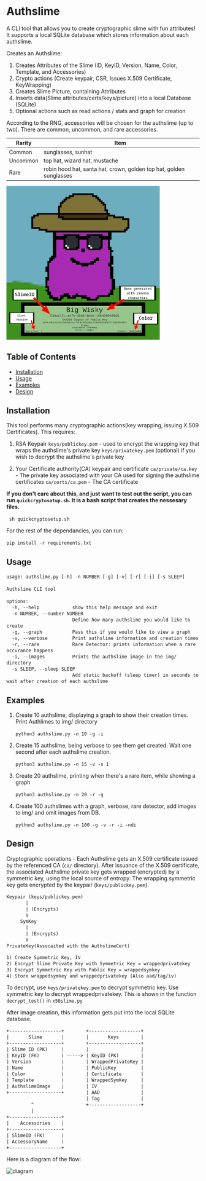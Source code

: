 # Authslime	

A CLI tool that allows you to create cryptographic slime with fun attributes! It supports a local SQLite database which stores information about each authslime. 

Creates an Authslime:
 1. Creates Attributes of the Slime (ID, KeyID, Version, Name, Color, Template, and Accessories)
 2. Crypto actions (Create keypair, CSR, Issues X.509 Certificate, KeyWrapping)
 3. Creates Slime Picture, containing Attributes
 4. Inserts data(Slime attributes/certs/keys/picture) into a local Database (SQLite)
 5. Optional actions such as read actions / stats and graph for creation

According to the RNG, accessories will be chosen for the authslime (up to two). There are common, uncommon, and rare accessories. 

| Rarity    | Item |
| -------- | ------- |
| Common   | sunglasses, sunhat    |
| Uncommon | top hat, wizard hat, mustache     |
| Rare     | robin hood hat, santa hat, crown, golden top hat, golden sunglasses    |

![Example Slime](etc/exampleslime.png)


## Table of Contents

- [Installation](#installation)
- [Usage](#usage)
- [Examples](#examples)
- [Design](#design)

## Installation

This tool performs many cryptographic actions(key wrapping, issuing X.509 Certificates). This requires:

1) RSA Keypair 
`keys/publickey.pem` - used to encrypt the wrapping key that wraps the authslime's private key
`keys/privatekey.pem` (optional) if you wish to decrypt the authslime's private key

1) Your Certificate authority(CA) keypair and certificate
`ca/private/ca.key` - The private key associated with your CA used for signing the authslime certificates
`ca/certs/ca.pem` - The CA certificate

**If you don't care about this, and just want to test out the script, you can run ```quickcryptosetup.sh```. It is a bash script that creates the nessesary files.**

``` sh quickcryptosetup.sh```

For the rest of the dependancies, you can run:

```pip install -r requirements.txt```


## Usage
```
usage: authslime.py [-h] -n NUMBER [-g] [-v] [-r] [-i] [-s SLEEP]

Authslime CLI tool

options:
  -h, --help            show this help message and exit
  -n NUMBER, --number NUMBER
                        Define how many authslime you would like to create
  -g, --graph           Pass this if you would like to view a graph
  -v, --verbose         Print authslime information and creation times
  -r, --rare            Rare Detector: prints information when a rare occurance happens
  -i, --images          Prints the authslime image in the img/ directory
  -s SLEEP, --sleep SLEEP
                        Add static backoff (sleep timer) in seconds to wait after creation of each authslime

```

## Examples

1) Create 10 authslime, displaying a graph to show their creation times. Print Authlimes to img/ directory

    `python3 authslime.py -n 10 -g -i`

2) Create 15 authslime, being verbose to see them get created. Wait one second after each authslime creation.

    `python3 authslime.py -n 15 -v -s 1`

3) Create 20 authslime, printing when there's a rare item,  while showing a graph

    `python3 authslime.py -n 20 -r -g`

4) Create 100 authslimes with a graph, verbose, rare detector, add images to img/ and omit images from DB.

    `python3 authslime.py -n 100 -g -v -r -i -ndi`

## Design

Cryptographic operations - Each Authslime gets an X.509 certificate issued by the referenced CA (`ca/` directory). After issuance of the X.509 certificate, the associated Authslime private key gets wrapped (encrypted) by a symmetric key, using the local source of entropy. The wrapping symmetric key gets encrypted by the keypair (`keys/publickey.pem`).

```
Keypair (keys/publickey.pem) 
       |
       | (Encrypts)
       V
     SymKey	  
       |
       | (Encrypts)
       V
PrivateKey(Assocaited with the AuthslimeCert)
```
	  
	1) Create Symmetric Key, IV
	2) Encrypt Slime Private Key with Symmetric Key = wrappedprivatekey
	3) Encrypt Symmetric Key with Public Key = wrappedsymkey
	4) Store wrappedsymkey and wrappedprivatekey (Also aad/tag/iv)
 To decrypt, use ```keys/privatekey.pem``` to decrypt symmetric key. 
 Use symmetric key to decrypt wrappedprivatekey. This is shown in the function ```decrypt_test()``` in ```x50slime.py``` 

After image creation, this information gets put into the local SQLite database. 

    +-------------------+        +-------------------+		  
    |       Slime       |        |       Keys        |
    +-------------------+        +-------------------+		 
    | Slime ID (PK)     |        |                   |        
    | KeyID (FK)        | -----> | KeyID (PK)        | 
    | Version           |        | WrappedPrivateKey |       
    | Name              |        | PublicKey         |        
    | Color             |        | Certificate       |		  
    | Template          |        | WrappedSymKey     |
    | AuthslimeImage    |        | IV                |
    +-------------------+        | AAD               |
                                 | Tag               |
             ^                   +-------------------+
             |
    +-------------------+  
    |    Accessories    |
    +-------------------+  
    | SlimeID (FK)      | 
    | AccessoryName     |
    +-------------------+ 

Here is a diagram of the flow:

![diagram](etc/diagram.jpg)
